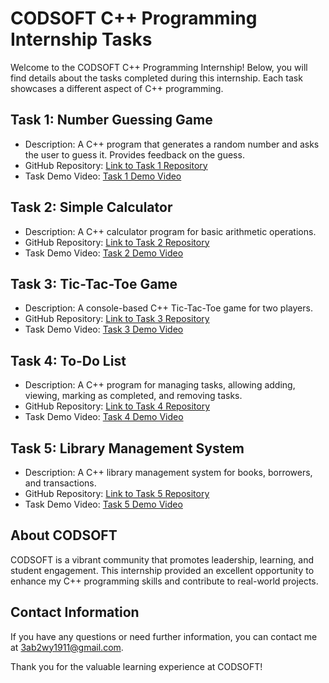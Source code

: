 # CODSOFT C++ Programming Internship Tasks

Welcome to the CODSOFT C++ Programming Internship! Below, you will find details about the tasks completed during this internship. Each task showcases a different aspect of C++ programming.

## Task 1: Number Guessing Game
- Description: A C++ program that generates a random number and asks the user to guess it. Provides feedback on the guess.
- GitHub Repository: [Link to Task 1 Repository](https://github.com/3ab2wy1911/CodSoft/tree/main/C%2B%2B%20Tasks/NUMBER%20GUESSING%20GAME)
- Task Demo Video: [Task 1 Demo Video](https://linkedin.com/yourvideo1)
  
## Task 2: Simple Calculator
- Description: A C++ calculator program for basic arithmetic operations.
- GitHub Repository: [Link to Task 2 Repository](https://github.com/3ab2wy1911/CodSoft/tree/main/C%2B%2B%20Tasks/Simple%20Calculator)
- Task Demo Video: [Task 2 Demo Video](https://linkedin.com/yourvideo2)
  
## Task 3: Tic-Tac-Toe Game
- Description: A console-based C++ Tic-Tac-Toe game for two players.
- GitHub Repository: [Link to Task 3 Repository](https://github.com/3ab2wy1911/CodSoft/tree/main/C%2B%2B%20Tasks/TIC-TAC-TOE%20GAME)
- Task Demo Video: [Task 3 Demo Video](https://linkedin.com/yourvideo3)
  
## Task 4: To-Do List
- Description: A C++ program for managing tasks, allowing adding, viewing, marking as completed, and removing tasks.
- GitHub Repository: [Link to Task 4 Repository](https://github.com/3ab2wy1911/CodSoft/tree/main/C%2B%2B%20Tasks/TO-DO%20LIST)
- Task Demo Video: [Task 4 Demo Video](https://linkedin.com/yourvideo4)
  
## Task 5: Library Management System
- Description: A C++ library management system for books, borrowers, and transactions.
- GitHub Repository: [Link to Task 5 Repository](https://github.com/3ab2wy1911/CodSoft/tree/main/C%2B%2B%20Tasks/LIBRARY%20MANAGEMENT%20SYSTEM)
- Task Demo Video: [Task 5 Demo Video](https://linkedin.com/yourvideo5)

## About CODSOFT
CODSOFT is a vibrant community that promotes leadership, learning, and student engagement. This internship provided an excellent opportunity to enhance my C++ programming skills and contribute to real-world projects.

## Contact Information
If you have any questions or need further information, you can contact me at 3ab2wy1911@gmail.com.

Thank you for the valuable learning experience at CODSOFT!
